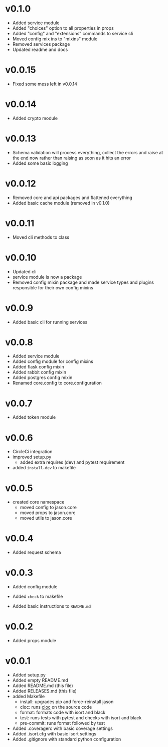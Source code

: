 v0.1.0
===

- Added service module
- Added "choices" option to all properties in props
- Added "config" and "extensions" commands to service cli
- Moved config mix ins to "mixins" module
- Removed services package
- Updated readme and docs

v0.0.15
===

- Fixed some mess left in v0.0.14

v0.0.14
===

- Added crypto module

v0.0.13
===

- Schema validation will process everything, 
collect the errors and raise at the end now rather than raising as soon as it hits an error
- Added some basic logging

v0.0.12
===

- Removed core and api packages and flattened everything
- Added basic cache module (removed in v0.1.0)

v0.0.11
===

- Moved cli methods to class

v0.0.10
===

- Updated cli 
- service module is now a package
- Removed config mixin package and made service types and plugins responsible for their own config mixins

v0.0.9
===

- Added basic cli for running services

v0.0.8
===

- Added service module
- Added config module for config mixins
- Added flask config mixin
- Added rabbit config mixin
- Added postgres config mixin
- Renamed core.config to core.configuration

v0.0.7
===

- Added token module

v0.0.6
===

- CircleCi integration
- improved setup.py
    - added extra requires (dev) and pytest requirement
- added `install-dev` to makefile

    
v0.0.5
===

- created core namespace
    - moved config to jason.core
    - moved props to jason.core
    - moved utils to jason.core

v0.0.4
===

- Added request schema

v0.0.3
===

- Added config module

- Added `check` to makefile
- Added basic instructions to `README.md`

v0.0.2
===

- Added props module

v0.0.1
===

- Added setup.py
- Added empty README.md
- Added README.md (this file)
- Added RELEASES.md (this file)
- added Makefile
    - install: upgrades pip and force-reinstall jason
    - cloc: runs [cloc](https://github.com/AlDanial/cloc) on the source code 
    - format: formats code with isort and black
    - test:  runs tests with pytest and checks with isort and black
    - pre-commit: runs format followed by test
- Added .coveragerc with basic coverage settings
- Added .isort.cfg with basic isort settings
- Added .gitignore with standard python configuration
